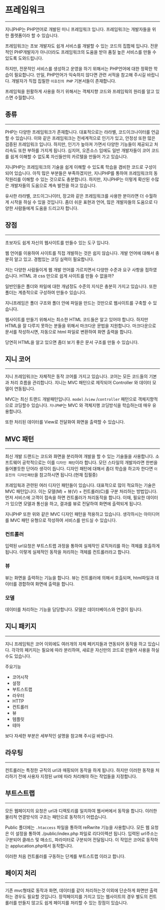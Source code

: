 # 프레임워크
---
지니PHP는 PHP언어로 개발된 미니 프레임워크 입니다. 프레임워크는 개발자들을 위한 플렛폼이라 할 수 있습니다. 

프레임워크는 초보 개발자도 쉽개 서비스를 개발할 수 있는 코드의 집합체 입니다.
전문적인 PHP개발자가 아니더라도 프레임워크의 도움을 받아 품질 높은 서비스를 만들 수 있도록 도와드립니다.

하지만, 전문적인 서비스를 생성하고 운영을 하기 위해서는 PHP언어에 대한 정확한 학습이 필요합니다. 
만일, PHP언어가 익숙하지 않다면 관련 서적을 참고해 주시길 바랍니다. 개발자가 직접 집필한 `이호진의 PHP` 기본서들이 존재합니다.

프레임웍을 원활하게 사용을 하기 위해서는 객체지향 코드와 프레임웍의 원리를 알고 있스면 수월합니다.


## 종류
---
PHP는 다양한 프레임워크가 존재합니다. 대표적으로는 라라벨, 코드이크나이터를 언급할 수 있습니다. 
이와 같은 프레임워크는 전세계적으로 인기가 있고, 안정성 또한 많은 검증된 프레임워크 입니다. 
하지만, 인기가 높아져 가면서 다양한 기능들이 제공되고 처리속도 또한 부하를 가지게 됩니다. 
심지어, 오픈소스 임에도 일반 개발자들이 코어 코드를 쉽게 이해할 수 없도록 자신들만의 카르텔을 만들어 가고 있습니다.

지니PHP는 프레임워크의 기술을 쉽게 이해할 수 있도록 학습을 겸비한 코드로 구성이 되어 있습니다. 
아직 많은 부분들은 부족하겠지만, 지니PHP를 통하여 프레임워크의 동작원리를 이해할 수 있는 것으로도 충분합니다. 
하지만, 지니PHP는 이렇게 확산된 수많은 개발자들의 도움으로 계속 발전을 하고 있습니다.

유사한 라라벨, 코드이그나이터, 장고와 같은 프레임워크를 사용한 분이라면 더 수월하게 시작을 하실 수 있을 것입니다.
좀더 쉬운 표현과 언어, 많은 개발자들의 도움으로 다양한 사람들에게 도움을 드리고자 합니다.


## 장점
---
초보자도 쉽게 자신의 웹사이트를 만들수 있는 도구 입니다.

웹 언어를 이용하여 사이트를 직접 개발하는 것은 쉽지 않습니다. 개발 언어에 대해서 충분히 알고 있고. 경험있는 코딩 실력이 필요합니다.

저는 다양한 사람들이게 웹 개발 언어를 가르치면서 다양한 수준과 요구 사항을 접하였습니다.
HTML 과 css 만으로 쉽게 사이트를 만들 수 없을까? 

일반인들은 폴더와 파일에 대한 개념정도 수준의 지식은 충분히 가지고 있습니다. 또한 폴더는 계층적으로 구성하여 만들수 있습니다.

지니프레임은 폴더 구조와 폴더 안에 파일을 만드는 것만으로 웹사이트를 구축할 수 있습니다.

웹사이트를 만들기 위해서는 최소한 HTML 코드들은 알고 있어야 합니다. 하지만 HTML을 잘 다루지 못하는 분들을 위해서 마크다운 문법을 지원합니다. 마크다운으로 문서를 작성하시면, 자동으로 html 파일로 변환하여 화면 출력을 합니다.

당연히 HTML을 알고 있으면 좀더 보기 좋은 문서 구조를 만들 수 있습니다.


## 지니 코어
---
지니 프레임워크는 자체적은 동작 코어를 가지고 있습니다. 코어는 모든 코드들의 기본과 처리 흐름을 관리합니다. 
지니는 MVC 패턴으로 제작되어 Controller 와 데이터 모델이 연동됩니다. 

MVC는 최신 트랜드 개발패턴입니다. `model` /`view` /`controller` 패턴으로 객체지향적으로 코딩할수 있습니다.
`지니PHP`는 MVC 와 객체지행 코딩방식을 학습하는데 매우 유용합니다.

또한 처리된 데이터를 View로 전달화여 화면을 출력할 수 있습니다.


## MVC 패턴
---
최신 개발 드랜드는 코드와 화면을 분리하여 개발을 할 수 있는 기술들을 사용합니다. 소프트웨어 공학적으로는 이를 `디자인 패턴`이라 합니다. 모던 스타일의 개발자라면 한번을 들어볼듯한 단어라 생각이 듭니다. 디자인 패턴에 대해서 좀더 학습을 하고자 한다면 `이호진의 디자인패턴`을 참고하시면 됩니다.(현재 집필중)

프레임웍과 관련된 여러 디자인 패턴들이 있습니다. 대표적으로 많이 적요하는 기술은 MVC 패턴입니다. 이는 모델(M) + 뷰(V) + 컨트롤러(C)를 구분 처리하는 방법입니다.
먼저 서비스에 고객이 접속을 하면 컨트롤러가 처리동작을 합니다. 이때, 필요한 데이터가 있으면 모델과 통신을 하고, 결과를 뷰로 전달하여 화면에 출력되게 됩니다.

지니PHP 또한 위와 같은 MVC 디자인 패턴을 적용하고 있습니다. 생각하시는 아이디어를 MVC 패턴 유형으로 작성하여 서비스를 만드실 수 있습니다.

### 컨트롤러
입력된 url요청은 부트스트랩 과정을 통하여 실제작인 로직처리를 하는 객체를 호출하게 됩니다. 이랗게 실제적인 동작을 처리하는 객체를 컨트롤러라고 합니다.

### 뷰
뷰는 화면을 출력하는 기능을 합니다. 뷰는 컨트롤러에 의해서 호출되며, html파일과 데이터를 경합하여 화면에 출력을 합니다.

### 모델
데이터를 처리하는 기능을 담당합니다. 모델은 데이터베이스와 연결이 됩니다.


## 지니 패키지
---
지니 프레임웍은 코어 이외에도 여러개의 자체 페키지들과 연동되어 동작을 하고 있습니다. 각각의 페키지는 필요에 따라 분리하여, 새로운 자신만의 코드로 만들어 사용을 하실 수도 있습니다.

주요기능
* 코어시작
* 설정
* 부트스트랩
* 라우터
* HTTP
* 컨트롤러
* 뷰
* 템플릿
* 테마

보다 자세한 부분은 세부적인 설명을 참고해 주시길 바랍니다.


## 라우팅
---
컨트롤러는 특정한 규칙의 url과 매핑되어 동작을 하게 됩니다. 
하지만 이러한 동작을 처리하기 전에 사용자 지정된 url에 따라 처리해야 하는 작업들을 지정합니다.


## 부트스트랩
---
모든 웹페이지의 요청은 url과 디렉토리를 일치하여 웹서버에서 동작을 합니다.
이러한 물리적 연결방식의 구조는 패턴으로 동작하기 어렵습니다.

Public 폴더에는 `.htaccess` 파일을 통하여 reRwrite 기능을 사용합니다. 모든 웹 요청은 이 설정을 통하여 ./public/index.php 파일로 리다이렉션 됩니다.
입력된 url주소는 구분되어 클래스 및 매소드, 파라미터로 구분되어 전달됩니다. 이 작업은 코어로 동작하는 applucation.php에서 동작합니다.

이러한 처음 컨트롤러를 구동하는 단계를 부트스트랩 이라고 합니다.


## 페이지 처리
---
기존 mvc형태로 동작과 화면, 데이터를 같이 처리하는것 이외에 단순하게 화면만 출력하는 경우도 필요할 것입니다.
장적페이지를 가지고 있는 웹사이트의 경우 별도의 컨트롤러를 만들지 않고도 쉽게 페이지를 처리할 수 있는 장점이 있습니다.